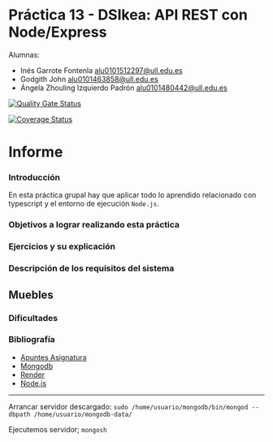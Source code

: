 # Práctica 13 - DSIkea: API REST con Node/Express

Alumnas:  
- Inés Garrote Fontenla alu0101512297@ull.edu.es  
- Godgith John alu0101463858@ull.edu.es  
- Ángela Zhouling Izquierdo Padrón alu0101480442@ull.edu.es

[![Quality Gate Status](https://sonarcloud.io/api/project_badges/measure?project=ULL-ESIT-INF-DSI-2324_ull-esit-inf-dsi-23-24-prct13-dsikea-api-groupi&metric=alert_status)](https://sonarcloud.io/summary/new_code?id=ULL-ESIT-INF-DSI-2324_ull-esit-inf-dsi-23-24-prct13-dsikea-api-groupi)

[![Coverage Status](https://coveralls.io/repos/github/ULL-ESIT-INF-DSI-2324/ull-esit-inf-dsi-23-24-prct13-dsikea-api-groupi/badge.svg?branch=main)](https://coveralls.io/github/ULL-ESIT-INF-DSI-2324/ull-esit-inf-dsi-23-24-prct13-dsikea-api-groupi?branch=main)

# Informe

### Introducción
En esta práctica grupal hay que aplicar todo lo aprendido relacionado con typescript y el entorno de ejecución `Node.js`.


### Objetivos a lograr realizando esta práctica


### Ejercicios y su explicación

### Descripción de los requisitos del sistema

## Muebles


### Dificultades

### Bibliografía

- [Apuntes Asignatura](https://campusingenieriaytecnologia2324.ull.es/mod/url/view.php?id=17339)
- [Mongodb](https://www.mongodb.com/)
- [Render](https://render.com/)
- [Node.js](https://nodejs.org/en/)

---------------------------------------------------
Arrancar servidor descargado:
`sudo /home/usuario/mongodb/bin/mongod --dbpath /home/usuario/mongodb-data/`

Ejecutemos servidor;
`mongosh`



